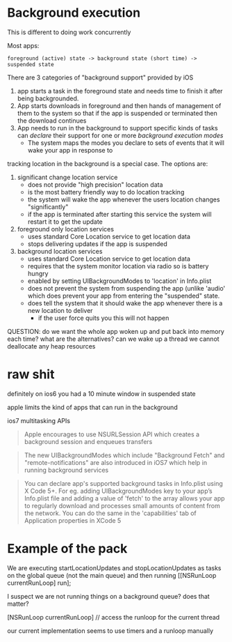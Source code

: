 # Background execution

This is different to doing work concurrently

Most apps:

    foreground (active) state -> background state (short time) -> suspended state

There are 3 categories of "background support" provided by iOS

1. app starts a task in the foreground state and needs time to finish it after
   being backgrounded.
2. App starts downloads in foreground and then hands of management of them to
   the system so that if the app is suspended or terminated then the download
   continues
3. App needs to run in the background to support specific kinds of tasks  can
   _declare_ their support for one or more _background execution modes_
    * The system maps the modes you declare to sets of events that it will wake
      your app in response to

tracking location in the background is a special case. The options are:

1. significant change location service
    * does not provide "high precision" location data
    * is the most battery friendly way to do location tracking
    * the system will wake the app whenever the users location changes "significantly"
    * if the app is terminated after starting this service the system will restart it to get the update
2. foreground only location services
    * uses standard Core Location service to get location data
    * stops delivering updates if the app is suspended
3. background location services
    * uses standard Core Location service to get location data
    * requires that the system monitor location via radio so is battery hungry
    * enabled by setting UIBackgroundModes to 'location' in Info.plist
    * does not prevent the system from suspending the app (unlike 'audio' which
      does prevent your app from entering the "suspended" state.
    * does tell the system that it should wake the app whenever there is a new location to deliver
        * if the user force quits you this will not happen


 QUESTION: do we want the whole app woken up and put back into memory each time?
    what are the alternatives? can we wake up a thread
    we cannot deallocate any heap resources










# raw shit
definitely on ios6 you had a 10 minute window in suspended state

apple limits the kind of apps that can run in the background

ios7 multitasking APIs

> Apple encourages to use NSURLSession API which creates a background session and enqueues transfers

> The new UIBackgroundModes which include "Background Fetch" and "remote-notifications" are also introduced in iOS7 which help in running background services

> You can declare app's supported background tasks in Info.plist using X Code 5+. For eg. adding UIBackgroundModes key to your app’s Info.plist file and adding a value of 'fetch' to the array allows your app to regularly download and processes small amounts of content from the network. You can do the same in the 'capabilities' tab of Application properties in XCode 5


# Example of the pack

We are executing startLocationUpdates and stopLocationUpdates as tasks on the global queue (not the main queue) and then running
        [[NSRunLoop currentRunLoop] run];

I suspect we are not running things on a background queue?
    does that matter?


[NSRunLoop currentRunLoop] // access the runloop for the current thread

our current implementation seems to use timers and a runloop manually
